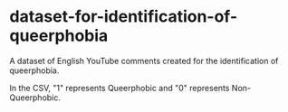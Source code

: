 # dataset-for-identification-of-queerphobia
A dataset of English YouTube comments created for the identification of queerphobia.

In the CSV, "1" represents Queerphobic and "0" represents Non-Queerphobic.
